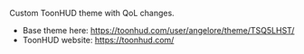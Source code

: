 Custom ToonHUD theme with QoL changes.

- Base theme here: https://toonhud.com/user/angelore/theme/TSQ5LHST/
- ToonHUD website: https://toonhud.com/
